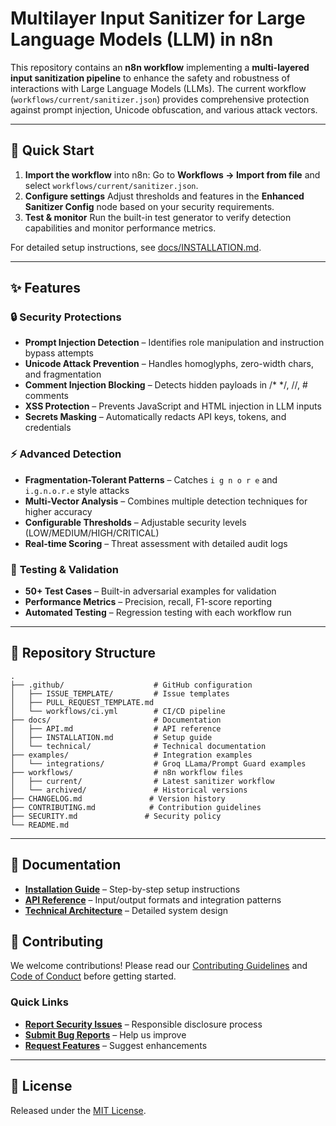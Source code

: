 # Multilayer Input Sanitizer for Large Language Models (LLM) in n8n

This repository contains an **n8n workflow** implementing a **multi-layered input sanitization pipeline** to enhance the safety and robustness of interactions with Large Language Models (LLMs). The current workflow (`workflows/current/sanitizer.json`) provides comprehensive protection against prompt injection, Unicode obfuscation, and various attack vectors.

---

## 🚀 Quick Start

1. **Import the workflow** into n8n:
   Go to **Workflows → Import from file** and select
   `workflows/current/sanitizer.json`.
2. **Configure settings**
   Adjust thresholds and features in the **Enhanced Sanitizer Config** node
   based on your security requirements.
3. **Test & monitor**
   Run the built-in test generator to verify detection capabilities
   and monitor performance metrics.

For detailed setup instructions, see [docs/INSTALLATION.md](docs/INSTALLATION.md).

---

## ✨ Features

### 🔒 **Security Protections**
* **Prompt Injection Detection** – Identifies role manipulation and instruction bypass attempts
* **Unicode Attack Prevention** – Handles homoglyphs, zero-width chars, and fragmentation
* **Comment Injection Blocking** – Detects hidden payloads in /* */, //, # comments
* **XSS Protection** – Prevents JavaScript and HTML injection in LLM inputs
* **Secrets Masking** – Automatically redacts API keys, tokens, and credentials

### ⚡ **Advanced Detection**
* **Fragmentation-Tolerant Patterns** – Catches `i g n o r e` and `i.g.n.o.r.e` style attacks
* **Multi-Vector Analysis** – Combines multiple detection techniques for higher accuracy
* **Configurable Thresholds** – Adjustable security levels (LOW/MEDIUM/HIGH/CRITICAL)
* **Real-time Scoring** – Threat assessment with detailed audit logs

### 🧪 **Testing & Validation**
* **50+ Test Cases** – Built-in adversarial examples for validation
* **Performance Metrics** – Precision, recall, F1-score reporting
* **Automated Testing** – Regression testing with each workflow run

---

## 📂 Repository Structure

```text
.
├── .github/                    # GitHub configuration
│   ├── ISSUE_TEMPLATE/         # Issue templates
│   ├── PULL_REQUEST_TEMPLATE.md
│   └── workflows/ci.yml        # CI/CD pipeline
├── docs/                       # Documentation
│   ├── API.md                  # API reference
│   ├── INSTALLATION.md         # Setup guide
│   └── technical/              # Technical documentation
├── examples/                   # Integration examples
│   └── integrations/           # Groq LLama/Prompt Guard examples
├── workflows/                  # n8n workflow files
│   ├── current/                # Latest sanitizer workflow
│   └── archived/               # Historical versions
├── CHANGELOG.md               # Version history
├── CONTRIBUTING.md            # Contribution guidelines
├── SECURITY.md               # Security policy
└── README.md
```

---

## 📖 Documentation

- **[Installation Guide](docs/INSTALLATION.md)** – Step-by-step setup instructions
- **[API Reference](docs/API.md)** – Input/output formats and integration patterns
- **[Technical Architecture](docs/technical/architecture.md)** – Detailed system design

## 🤝 Contributing

We welcome contributions! Please read our [Contributing Guidelines](CONTRIBUTING.md) and [Code of Conduct](CODE_OF_CONDUCT.md) before getting started.

### Quick Links
- **[Report Security Issues](SECURITY.md)** – Responsible disclosure process
- **[Submit Bug Reports](.github/ISSUE_TEMPLATE/bug_report.md)** – Help us improve
- **[Request Features](.github/ISSUE_TEMPLATE/feature_request.md)** – Suggest enhancements

---

## 📜 License

Released under the [MIT License](LICENSE).
